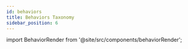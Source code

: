 ```yaml
---
id: behaviors
title: Behaviors Taxonomy
sidebar_position: 6
---
```


import BehaviorRender from '@site/src/components/behaviorRender';


<BehaviorRender/>